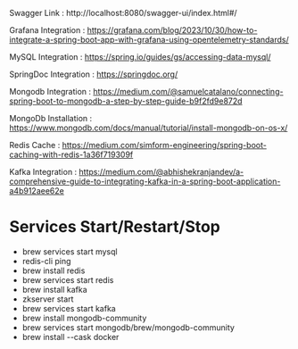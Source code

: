 Swagger Link : http://localhost:8080/swagger-ui/index.html#/

Grafana Integration : https://grafana.com/blog/2023/10/30/how-to-integrate-a-spring-boot-app-with-grafana-using-opentelemetry-standards/

MySQL Integration : https://spring.io/guides/gs/accessing-data-mysql/

SpringDoc Integration : https://springdoc.org/

Mongodb Integration : https://medium.com/@samuelcatalano/connecting-spring-boot-to-mongodb-a-step-by-step-guide-b9f2fd9e872d

MongoDb Installation : https://www.mongodb.com/docs/manual/tutorial/install-mongodb-on-os-x/

Redis Cache : https://medium.com/simform-engineering/spring-boot-caching-with-redis-1a36f719309f

Kafka Integration : https://medium.com/@abhishekranjandev/a-comprehensive-guide-to-integrating-kafka-in-a-spring-boot-application-a4b912aee62e

# Services Start/Restart/Stop
 - brew services start mysql
 - redis-cli ping
 - brew install redis
 - brew services start redis
 - brew install kafka
 - zkserver start
 - brew services start kafka
 - brew install mongodb-community
 - brew services start mongodb/brew/mongodb-community
 - brew install --cask docker
